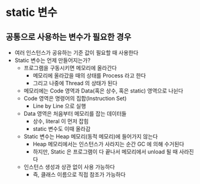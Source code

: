 # static 변수
## 공통으로 사용하는 변수가 필요한 경우
- 여러 인스턴스가 공유하는 기준 값이 필요할 때 사용한다
- Static 변수는 언제 만들어지는가?
  - 프로그램을 구동시키면 메모리에 올라간다
    - 메모리에 올라갔을 때의 상태를 Process 라고 한다
    - 그리고 나중에 Thread 의 상태가 된다
  - 메모리에는 Code 영역과 Data(혹은 상수, 혹은 static) 영역으로 나뉜다
  - Code 영역은 명령어의 집합(Instruction Set)
    - Line by Line 으로 실행
  - Data 영역은 처음부터 메모리를 잡는 데이터들
    - 상수, literal 이 먼저 잡힘
    - static 변수도 이때 올라감
  - Static 변수는 Heap 메모리(동적 메모리)에 들어가지 않는다
    - Heap 메모리에서는 인스턴스가 사라지는 순간 GC 에 의해 수거된다
    - 하지만, Static 은 프로그램이 다 끝나서 메모리에서 unload 될 때 사라진다
  - 인스턴스 생성과 상관 없이 사용 가능하다
    - 즉, 클래스 이름으로 직접 참조가 가능하다